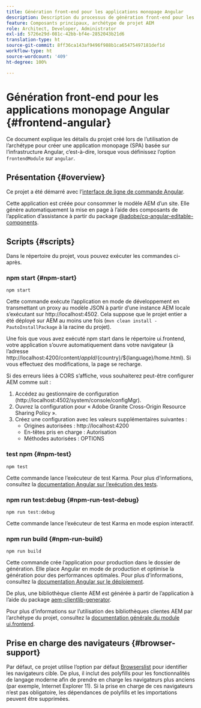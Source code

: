 ```yaml
---
title: Génération front-end pour les applications monopage Angular
description: Description du processus de génération front-end pour les projets d’application monopage Angular
feature: Composants principaux, archétype de projet AEM
role: Architect, Developer, Administrator
exl-id: 5726e29d-081c-42bb-bf4e-2852043b21d6
translation-type: ht
source-git-commit: 8ff36ca143af9496f988b1ca65475497181def1d
workflow-type: ht
source-wordcount: '409'
ht-degree: 100%

---
```


# Génération front-end pour les applications monopage Angular {#frontend-angular}

Ce document explique les détails du projet créé lors de l’utilisation de l’archétype pour créer une application monopage (SPA) basée sur l’infrastructure Angular, c’est-à-dire, lorsque vous définissez l’option `frontendModule` sur `angular`.

## Présentation {#overview}

Ce projet a été démarré avec l’[interface de ligne de commande Angular](https://github.com/angular/angular-cli).

Cette application est créée pour consommer le modèle AEM d’un site. Elle génère automatiquement la mise en page à l’aide des composants de l’application d’assistance à partir du package [@adobe/cq-angular-editable-components](https://www.npmjs.com/package/@adobe/cq-angular-editable-components).

## Scripts {#scripts}

Dans le répertoire du projet, vous pouvez exécuter les commandes ci-après.

### npm start {#npm-start}

```
npm start
```

Cette commande exécute l’application en mode de développement en transmettant un proxy au modèle JSON à partir d’une instance AEM locale s’exécutant sur http://localhost:4502. Cela suppose que le projet entier a été déployé sur AEM au moins une fois (`mvn clean install -PautoInstallPackage` à la racine du projet).

Une fois que vous avez exécuté npm start dans le répertoire ui.frontend, votre application s’ouvre automatiquement dans votre navigateur (à l’adresse http://localhost:4200/content/${appId}/${country}/${language}/home.html). Si vous effectuez des modifications, la page se recharge.

Si des erreurs liées à CORS s’affiche, vous souhaiterez peut-être configurer AEM comme suit :

1. Accédez au gestionnaire de configuration (http://localhost:4502/system/console/configMgr).
1. Ouvrez la configuration pour « Adobe Granite Cross-Origin Resource Sharing Policy ».
1. Créez une configuration avec les valeurs supplémentaires suivantes :
   * Origines autorisées : http://localhost:4200
   * En-têtes pris en charge : Autorisation
   * Méthodes autorisées : OPTIONS

### test npm {#npm-test}

```shell
npm test
```

Cette commande lance l’exécuteur de test Karma. Pour plus d’informations, consultez la [documentation Angular sur l’exécution des tests](https://angular.io/guide/testing).

### npm run test:debug {#npm-run-test-debug}

```shell
npm run test:debug
```

Cette commande lance l’exécuteur de test Karma en mode espion interactif.

### npm run build {#npm-run-build}

```shell
npm run build
```

Cette commande crée l’application pour production dans le dossier de génération. Elle place Angular en mode de production et optimise la génération pour des performances optimales. Pour plus d’informations, consultez la [documentation Angular sur le déploiement](https://angular.io/guide/deployment).

De plus, une bibliothèque cliente AEM est générée à partir de l’application à l’aide du package [aem-clientlib-generator](https://github.com/wcm-io-frontend/aem-clientlib-generator).

Pour plus d’informations sur l’utilisation des bibliothèques clientes AEM par l’archétype du projet, consultez la [documentation générale du module ui.frontend](uifrontend.md#clientlibs).

## Prise en charge des navigateurs {#browser-support}

Par défaut, ce projet utilise l’option par défaut [Browserslist](https://github.com/browserslist/browserslist) pour identifier les navigateurs cible. De plus, il inclut des polyfills pour les fonctionnalités de langage moderne afin de prendre en charge les navigateurs plus anciens (par exemple, Internet Explorer 11). Si la prise en charge de ces navigateurs n’est pas obligatoire, les dépendances de polyfills et les importations peuvent être supprimées.

